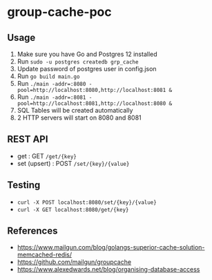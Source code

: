 # group-cache-poc

## Usage

1. Make sure you have Go and Postgres 12 installed
2. Run `sudo -u postgres createdb grp_cache`
3. Update password of postgres user in config.json
4. Run `go build main.go`
5. Run `./main -addr=:8080 -pool=http://localhost:8080,http://localhost:8081 &`
6. Run `./main -addr=:8081 -pool=http://localhost:8081,http://localhost:8080 &`
7. SQL Tables will be created automatically
8. 2 HTTP servers will start on 8080 and 8081

## REST API
* get          : GET `/get/{key}`
* set (upsert) : POST `/set/{key}/{value}`

## Testing
* `curl -X POST localhost:8080/set/{key}/{value}`
* `curl -X GET localhost:8080/get/{key}`

## References
* https://www.mailgun.com/blog/golangs-superior-cache-solution-memcached-redis/
* https://github.com/mailgun/groupcache
* https://www.alexedwards.net/blog/organising-database-access
